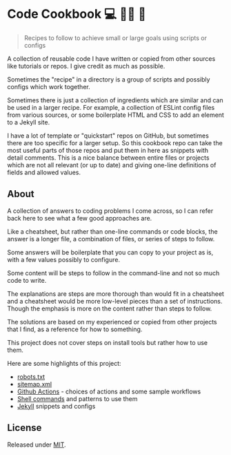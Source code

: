 # Code Cookbook :computer: :cook: :book:
> Recipes to follow to achieve small or large goals using scripts or configs

<!--
![Check markdown links](https://github.com/MichaelCurrin/code-cookbook/workflows/Check%20markdown%20links/badge.svg)
-->

A collection of reusable code I have written or copied from other sources like tutorials or repos. I give credit as much as possible.

Sometimes the "recipe" in a directory is a group of scripts and possibly configs which work together. 

Sometimes there is just a collection of ingredients which are similar and can be used in a larger recipe. For example, a collection of ESLint config files from various sources, or some boilerplate HTML and CSS to add an element to a Jekyll site.

I have a lot of template or "quickstart" repos on GitHub, but sometimes there are too specific for a larger setup. So this cookbook repo can take the most useful parts of those repos and put them in here as snippets with detail comments. This is a nice balance between entire files or projects which are not all relevant (or up to date) and giving one-line definitions of fields and allowed values.


## About

A collection of answers to coding problems I come across, so I can refer back here to see what a few good approaches are.

Like a cheatsheet, but rather than one-line commands or code blocks, the answer is a longer file, a combination of files, or series of steps to follow.

Some answers will be boilerplate that you can copy to your project as is, with a few values possibly to configure.

Some content will be steps to follow in the command-line and not so much code to write.

The explanations are steps are more thorough than would fit in a cheatsheet and a cheatsheet would be more low-level pieces than a set of instructions. Though the emphasis is more on the content rather than steps to follow.

The solutions are based on my experienced or copied from other projects that I find, as a reference for how to something.

This project does not cover steps on install tools but rather how to use them.

Here are some highlights of this project:

- [robots.txt](/recipes/robots/)
- [sitemap.xml](/recipes/sitemap/)
- [Github Actions](/recipes/ci-cd/github-actions/) - choices of actions and some sample workflows
- [Shell commands](/recipes/shell/) and patterns to use them
- [Jekyll](/recipes/jekyll/) snippets and configs


## License

Released under [MIT](/LICENSE).
